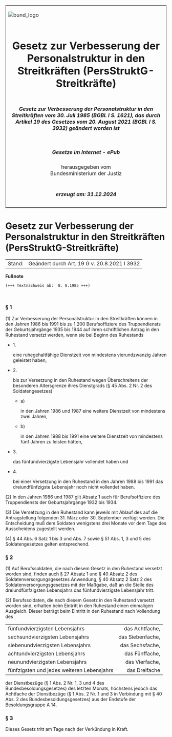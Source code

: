 <span id="DECKBLATT.html"></span>

<table border="0" frame="border" width="100%">

<tr valign="top">

<td align="left">

![bund\_logo](BfJ_2021_Web_de_de.gif)

</td>

<td align="right">

 

</td>

</tr>

<tr align="center" valign="middle">

<td colspan="2">

# Gesetz zur Verbesserung der Personalstruktur in den Streitkräften (PersStruktG-Streitkräfte)

</td>

</tr>

<tr align="center" valign="middle">

<td colspan="2">

##### Gesetz zur Verbesserung der Personalstruktur in den Streitkräften vom 30. Juli 1985 (BGBl. I S. 1621), das durch Artikel 19 des Gesetzes vom 20. August 2021 (BGBl. I S. 3932) geändert worden ist

</td>

</tr>

<tr align="center" valign="middle">

<td colspan="2">

  
  

##### Gesetze im Internet - ePub  
  
herausgegeben vom  
Bundesministerium der Justiz

</td>

</tr>

<tr align="center" valign="bottom">

<td colspan="2">

  
  

##### erzeugt am: 31.12.2024

</td>

</tr>

</table>

<span id="BJNR016210985.html"></span>

# Gesetz zur Verbesserung der Personalstruktur in den Streitkräften (PersStruktG-Streitkräfte)

<div>

<div class="jnhtml">

|        |                                              |
| ------ | -------------------------------------------- |
| Stand: | Geändert durch Art. 19 G v. 20.8.2021 I 3932 |

</div>

</div>

<div>

  
**Fußnote**

<div class="jnhtml">

<div>

<div class="jurAbsatz">

  

``` 
(+++ Textnachweis ab:  8. 8.1985 +++)

 
```

</div>

</div>

</div>

</div>

<span id="BJNR016210985BJNE000100308.html"></span>

### § 1  

<div>

<div class="jnhtml">

<div>

<div class="jurAbsatz">

(1) Zur Verbesserung der Personalstruktur in den Streitkräften können in
den Jahren 1986 bis 1991 bis zu 1.200 Berufsoffiziere des Truppendiensts
der Geburtsjahrgänge 1935 bis 1944 auf ihren schriftlichen Antrag in den
Ruhestand versetzt werden, wenn sie bei Beginn des Ruhestands

  - 1\.
    
    <div style="">
    
    eine ruhegehaltfähige Dienstzeit von mindestens vierundzwanzig
    Jahren geleistet haben,
    
    </div>

  - 2\.
    
    <div style="">
    
    bis zur Versetzung in den Ruhestand wegen Überschreitens der
    besonderen Altersgrenze ihres Dienstgrads (§ 45 Abs. 2 Nr. 2 des
    Soldatengesetzes)
    
      - a)
        
        <div style="">
        
        in den Jahren 1986 und 1987 eine weitere Dienstzeit von
        mindestens zwei Jahren,
        
        </div>
    
      - b)
        
        <div style="">
        
        in den Jahren 1988 bis 1991 eine weitere Dienstzeit von
        mindestens fünf Jahren zu leisten hätten,
        
        </div>
    
    </div>

  - 3\.
    
    <div style="">
    
    das fünfundvierzigste Lebensjahr vollendet haben und
    
    </div>

  - 4\.
    
    <div style="">
    
    bei einer Versetzung in den Ruhestand in den Jahren 1988 bis 1991
    das dreiundfünfzigste Lebensjahr noch nicht vollendet haben.
    
    </div>

</div>

<div class="jurAbsatz">

(2) In den Jahren 1986 und 1987 gilt Absatz 1 auch für Berufsoffiziere
des Truppendiensts der Geburtsjahrgänge 1932 bis 1934.

</div>

<div class="jurAbsatz">

(3) Die Versetzung in den Ruhestand kann jeweils mit Ablauf des auf die
Antragstellung folgenden 31. März oder 30. September verfügt werden. Die
Entscheidung muß dem Soldaten wenigstens drei Monate vor dem Tage des
Ausscheidens zugestellt werden.

</div>

<div class="jurAbsatz">

(4) § 44 Abs. 6 Satz 1 bis 3 und Abs. 7 sowie § 51 Abs. 1, 3 und 5 des
Soldatengesetzes gelten entsprechend.

</div>

</div>

</div>

</div>

<span id="BJNR016210985BJNE000201377.html"></span>

### § 2  

<div>

<div class="jnhtml">

<div>

<div class="jurAbsatz">

(1) Auf Berufssoldaten, die nach diesem Gesetz in den Ruhestand versetzt
worden sind, finden auch § 27 Absatz 1 und § 40 Absatz 2 des
Soldatenversorgungsgesetzes Anwendung, § 40 Absatz 2 Satz 2 des
Soldatenversorgungsgesetzes mit der Maßgabe, daß an die Stelle des
dreiundfünfzigsten Lebensjahrs das fünfundvierzigste Lebensjahr tritt.

</div>

<div class="jurAbsatz">

(2) Berufssoldaten, die nach diesem Gesetz in den Ruhestand versetzt
worden sind, erhalten beim Eintritt in den Ruhestand einen einmaligen
Ausgleich. Dieser beträgt beim Eintritt in den Ruhestand nach Vollendung
des  

|                                            |                  |
| :----------------------------------------- | ---------------: |
| fünfundvierzigsten Lebensjahrs             |   das Achtfache, |
| sechsundvierzigsten Lebensjahrs            | das Siebenfache, |
| siebenundvierzigsten Lebensjahrs           |  das Sechsfache, |
| achtundvierzigsten Lebensjahrs             |   das Fünffache, |
| neunundvierzigsten Lebensjahrs             |   das Vierfache, |
| fünfzigsten und jedes weiteren Lebensjahrs |    das Dreifache |

  
der Dienstbezüge (§ 1 Abs. 2 Nr. 1, 3 und 4 des
Bundesbesoldungsgesetzes) des letzten Monats, höchstens jedoch das
Achtfache der Dienstbezüge (§ 1 Abs. 2 Nr. 1 und 3 in Verbindung mit §
40 Abs. 2 des Bundesbesoldungsgesetzes) aus der Endstufe der
Besoldungsgruppe A 14.

</div>

</div>

</div>

</div>

<span id="BJNR016210985BJNE000300308.html"></span>

### § 3  

<div>

<div class="jnhtml">

<div>

<div class="jurAbsatz">

Dieses Gesetz tritt am Tage nach der Verkündung in Kraft.

</div>

</div>

</div>

</div>
